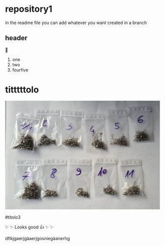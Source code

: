 # repository1

in the readme file you can add whatever you want
 created in a branch

## header

🙂

1. one
2. two
3. fourfive

# titttttolo



![headshot](trucioli.jpg)

#titolo3

:sparkles: :sparkles: Looks good :+1: :sparkles: :sparkles:

dflkjgaerjgàaerjgosniegàanerhg
